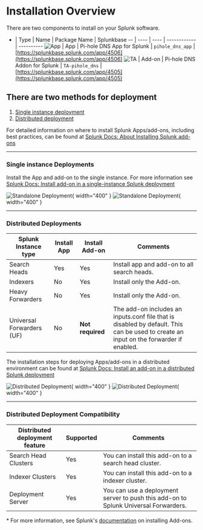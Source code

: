 # Installation Overview

There are two components to install on your Splunk software.

 - | Type | Name | Package Name | Splunkbase
-- | ---- | ---- | ------------ | ----------
![App](https://prod.cdn.apps.splunk.com/media/public/icons/4d4113a2-7594-11ec-aaf6-9a0e2e58ec69.png) | App | Pi-hole DNS App for Splunk | `pihole_dns_app` | [https://splunkbase.splunk.com/app/4506](https://splunkbase.splunk.com/app/4506)
![TA](https://prod.cdn.apps.splunk.com/media/public/icons/b19de5b0-08b9-11ed-bfc0-8a78f20287ff.png) | Add-on | Pi-hole DNS Addon for Splunk | `TA-pihole_dns` | [https://splunkbase.splunk.com/app/4505](https://splunkbase.splunk.com/app/4505)

## There are two methods for deployment

1. [Single instance deployment](#single-instance-deployments)
2. [Distributed deployment](#distributed-deployments)

For detailed information on where to install Splunk Apps/add-ons, including best practices, can be found at [Splunk Docs: About Installing Splunk add-ons](https://docs.splunk.com/Documentation/AddOns/released/Overview/Wheretoinstall)

<hr/>

### Single instance Deployments

Install the App and add-on to the single instance. For more information see [Splunk Docs: Install add-on in a single-instance Splunk deployment](https://docs.splunk.com/Documentation/AddOns/released/Overview/Singleserverinstall)

![Standalone Deployment](/images/standalone.svg#only-light){ width="400" }
![Standalone Deployment](/images/dark-standalone.svg#only-dark){ width="400" }

<hr/>

### Distributed Deployments

Splunk Instance type | Install App | Install Add-on | Comments
-------------------- | ----------- | -------------- | --------
Search Heads | Yes | Yes | Install app and add-on to all search heads.
Indexers |  No | Yes | Install only the Add-on.
Heavy Forwarders | No | Yes | Install only the Add-on.
Universal Forwarders (UF) | No | **Not required** | The add-on includes an inputs.conf file that is disabled by default. This can be used to create an input on the forwarder if enabled.

The installation steps for deploying Apps/add-ons in a distributed environment can be found at [Splunk Docs: Install an add-on in a distributed Splunk deployment](https://docs.splunk.com/Documentation/AddOns/released/Overview/Distributedinstall)

![Distributed Deployment](../images/distributed.svg#only-light){ width="400" }
![Distributed Deployment](../images/dark-distributed.svg#only-dark){ width="400" }

<hr/>

### Distributed Deployment Compatibility

Distributed deployment feature | Supported | Comments
------------------------------ | --------- | --------
Search Head Clusters | Yes | You can install this add-on to a search head cluster.
Indexer Clusters | Yes | You can install this add-on to a indexer cluster.
Deployment Server | Yes | You can use a deployment server to push this add-on to Splunk Universal Forwarders.

\* For more information, see Splunk's [documentation](https://docs.splunk.com/Documentation/AddOns/released/Overview/Installingadd-ons) on installing Add-ons.
